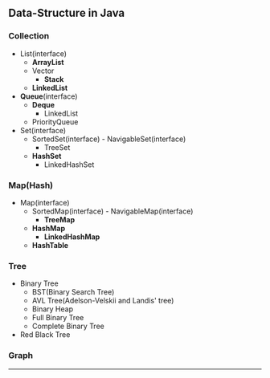 ## Data-Structure in Java

### Collection

- List(interface)
    - **ArrayList**
    - Vector
        - **Stack**
    - **LinkedList**
- **Queue**(interface)
    - **Deque**
        - LinkedList
    - PriorityQueue
- Set(interface)
    - SortedSet(interface) - NavigableSet(interface)
        - TreeSet
    - **HashSet**
        - LinkedHashSet

### Map(Hash)
- Map(interface)
    - SortedMap(interface) - NavigableMap(interface)
        - **TreeMap**
    - **HashMap**
        - **LinkedHashMap**
    - **HashTable**

### Tree
- Binary Tree
    - BST(Binary Search Tree)
    - AVL Tree(Adelson-Velskii and Landis' tree)
    - Binary Heap
    - Full Binary Tree
    - Complete Binary Tree
- Red Black Tree

### Graph 
***
